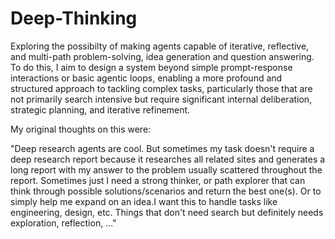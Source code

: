 # Deep-Thinking

Exploring the possibilty of making agents capable of iterative, reflective, and multi-path problem-solving, idea generation and question answering. To do this, I aim to design a system beyond simple prompt-response interactions or basic agentic loops, enabling a more profound and structured approach to tackling complex tasks, particularly those that are not primarily search intensive but require significant internal deliberation, strategic planning, and iterative refinement.

My original thoughts on this were:

"Deep research agents are cool. But sometimes my task doesn't require a deep research report because it researches all related sites and generates a long report with my answer to the problem usually scattered throughout the report. Sometimes just I need a strong thinker, or path explorer that can think through possible solutions/scenarios and return the best one(s). Or to simply help me expand on an idea.I want this to handle tasks like engineering, design, etc. Things that don't need search but definitely needs exploration, reflection, ..."
